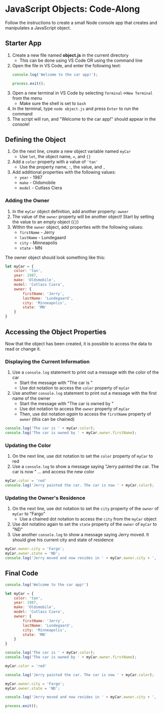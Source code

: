 # JavaScript Objects: Code-Along
Follow the instructions to create a small Node console app that creates and manipulates a JavaScript object.

## Starter App
1. Create a new file named **object.js** in the current directory
    - This can be done using VS Code OR using the command line
1. Open the file in VS Code, and enter the following text:
    ```js
    console.log('Welcome to the car app!');

    process.exit();
    ```
1. Open a new terminal in VS Code by selecting `Terminal`->`New Terminal` from the menu
    - Make sure the shell is set to `bash`
1. In the terminal, type `node object.js` and press `Enter` to run the command
1. The script will run, and "Welcome to the car app!" should appear in the console!

## Defining the Object
1. On the next line, create a new object variable named `myCar`
    - Use `let`, the object name, `=`, and `{}`
1. Add a `color` property with a value of `'tan'`
    - Use the property name, `:`, the value, and `,`
1. Add additional properties with the following values:
    - `year` - 1987
    - `make` - Oldsmobile
    - `model` - Cutlass Ciera

### Adding the Owner
1. In the `myCar` object definition, add another property: `owner`
1. The value of the `owner` property will be another object! Start by setting the value to an empty object (`{}`)
1. Within the `owner` object, add properties with the following values:
    - `firstName` - Jerry
    - `lastName` - Lundegaard
    - `city` - Minneapolis
    - `state` - MN

The owner object should look something like this:
```js
let myCar = {
    color: 'tan',
    year: 1987,
    make: 'Oldsmobile',
    model: 'Cutlass Ciera',
    owner: {
        firstName: 'Jerry',
        lastName: 'Lundegaard',
        city: 'Minneapolis',
        state: 'MN'
    }
}
```

## Accessing the Object Properties
Now that the object has been created, it is possible to access the data to read or change it.

### Displaying the Current Information
1. Use a `console.log` statement to print out a message with the color of the car
    - Start the message with "The car is "
    - Use dot notation to access the `color` property of `myCar`
1. Use another `console.log` statement to print out a message with the first name of the owner
    - Start the message with "The car is owned by "
    - Use dot notation to access the `owner` property of `myCar`
    - Then, use dot notation _again_ to access the `firstName` property of `owner` (this can be chained)

```js
console.log('The car is ' + myCar.color);
console.log('The car is owned by ' + myCar.owner.firstName);
```

### Updating the Color
1. On the next line, use dot notation to set the `color` property of `myCar` to red
1. Use a `console.log` to show a message saying "Jerry painted the car. The car is now " ... and access the new color

```js
myCar.color = 'red'
console.log('Jerry painted the car. The car is now ' + myCar.color);
```

### Updating the Owner's Residence
1. On the next line, use dot notation to set the `city` property of the `owner` of `myCar` to "Fargo"
    - Use a chained dot notation to access the `city` from the `myCar` object
1. Use dot notatino again to set the `state` property of the `owner` of `myCar` to "ND"
1. Use another `console.log` to show a message saying Jerry moved. It should give his current city and state of residence

```js
myCar.owner.city = 'Fargo';
myCar.owner.state = 'ND';
console.log('Jerry moved and now resides in ' + myCar.owner.city + ', ' + myCar.owner.state);
```

## Final Code
```js
console.log('Welcome to the car app!')

let myCar = {
    color: 'tan',
    year: 1987,
    make: 'Oldsmobile',
    model: 'Cutlass Ciera',
    owner: {
        firstName: 'Jerry',
        lastName: 'Lundegaard',
        city: 'Minneapolis',
        state: 'MN'
    }
}

console.log('The car is ' + myCar.color);
console.log('The car is owned by ' + myCar.owner.firstName);

myCar.color = 'red'

console.log('Jerry painted the car. The car is now ' + myCar.color);

myCar.owner.city = 'Fargo';
myCar.owner.state = 'ND';

console.log('Jerry moved and now resides in ' + myCar.owner.city + ', ' + myCar.owner.state);

process.exit();
```